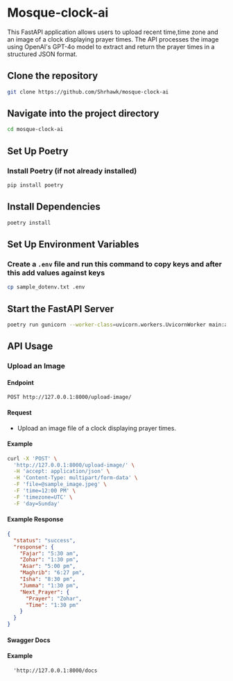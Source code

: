 # Mosque-clock-ai

This FastAPI application allows users to upload recent time,time zone and an image of a clock displaying prayer times. The API processes the image using OpenAI's GPT-4o model to extract and return the prayer times in a structured JSON format.

## Clone the repository
```bash
git clone https://github.com/Shrhawk/mosque-clock-ai
```

## Navigate into the project directory
```bash
cd mosque-clock-ai
```

## Set Up Poetry

### Install Poetry (if not already installed)
```bash
pip install poetry
```

## Install Dependencies
```bash
poetry install
```

## Set Up Environment Variables

### Create a `.env` file and run this command to copy keys and after this add values against keys
```bash
cp sample_dotenv.txt .env
```

## Start the FastAPI Server
```bash
poetry run gunicorn --worker-class=uvicorn.workers.UvicornWorker main:app --bind 0.0.0.0:8000
```

## API Usage

### Upload an Image

#### Endpoint
```
POST http://127.0.0.1:8000/upload-image/
```

#### Request
- Upload an image file of a clock displaying prayer times.

#### Example
```bash
curl -X 'POST' \
  'http://127.0.0.1:8000/upload-image/' \
  -H 'accept: application/json' \
  -H 'Content-Type: multipart/form-data' \
  -F 'file=@sample_image.jpeg' \
  -F 'time=12:00 PM' \
  -F 'timezone=UTC' \
  -F 'day=Sunday'
```

#### Example Response
```json
{
  "status": "success",
  "response": {
    "Fajar": "5:30 am",
    "Zohar": "1:30 pm",
    "Asar": "5:00 pm",
    "Maghrib": "6:27 pm",
    "Isha": "8:30 pm",
    "Jumma": "1:30 pm",
    "Next_Prayer": {
      "Prayer": "Zohar",
      "Time": "1:30 pm"
    }
  }
}
```

#### Swagger Docs

#### Example
```
  'http://127.0.0.1:8000/docs
```

